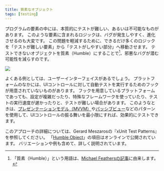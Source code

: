 ```yaml
---
title: 質素なオブジェクト
tags: [testing]
---
```


<!-- Some program elements are inherently difficult, or even impossible to test. 
 !-- Any logic in these elements is thus prone to bugs and difficult to evolve. 
 !-- To mitigate this problem, move as much as logic as possible out of the hard-to-test element and into other more friendly parts of the code base. 
 !-- By making untestable objects humble [1], we reduce the chances that they harbor evil bugs. -->

プログラムの要素の中には、本質的にテストが難しい、あるいは不可能なものがあります。
このような要素に含まれるロジックは、バグが発生しやすく、進化させるのも大変です。
この問題を軽減するために、できるだけ多くのロジックを「テストが難しい要素」から「テストがしやすい部分」へ移動させます。
テストできないオブジェクトを質素（Humble）にすることで[^1]、邪悪なバグが潜む可能性を減らすのです。

![](https://martinfowler.com/bliki/images/humble-object/sketch.png)

<!-- A common example of this is in the user-interface. 
 !-- Some platforms provide no hooks 
 !-- 	to enable us to run automated tests against UI controls. 
 !-- Even those that do often make it difficult, with complex setup, special frameworks, and slow-running tests. 
 !-- But we can often test effectively by ensuring these controls have the absolute minimum of behavior, using patterns like Presentation Model (MVVM) and Passive View. -->

よくある例としては、ユーザーインターフェイスがあるでしょう。
プラットフォームのなかには、UIコントロールに対して自動テストを実行するためのフックが用意されていないものがあります。
フックを用意しているプラットフォームであっても、設定が複雑だったり、特殊なフレームワークを使っていたり、テストの実行速度が遅かったりと、テストが難しい場合があります。
このようなときは、[プレゼンテーションモデル（MVVM）](https://martinfowler.com/eaaDev/PresentationModel.html)や[パッシブビュー](https://martinfowler.com/eaaDev/PassiveScreen.html)などのパターンを使用して、UIコントロールの振る舞いを最小限にすれば、効果的にテストできます。

<!-- For more details on this approach the key source is Gerard Meszaros's xUnit Test Patterns book - 
 !-- the entry on Humble Object is online and includes much more depth including variations and examples. -->

このアプローチの詳細については、Gerard Meszarosの『xUnit Test Patterns』を参照してください。
「[Humble Object](http://xunitpatterns.com/Humble%20Object.html)」の項目はオンラインで公開されています。
バリエーションや例も含めて、詳しく説明されています。

<!-- Notes
 !-- 1: The use of the word "humble" originated in an article by Michael Feathers . -->

[^1]: 「質素（Humble）」という用語は、[Michael Feathersの記事](https://martinfowler.com/articles/humble-dialog-box.html)に由来します。

